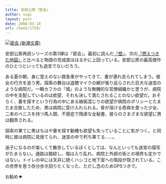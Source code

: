 ```yaml
---
title: 安部公房『密会』
author: sugi
layout: post
date: 2008-03-18
url: /book/1758/
---
```

<a href="http://www.amazon.co.jp/exec/obidos/ASIN/4101121176/chezsugi-22/ref=nosim/" name="amazletlink" target="_blank"><img src="http://i1.wp.com/images-jp.amazon.com/images/G/09/icons/books/comingsoon_books.gif?w=660" alt="密会 (新潮文庫)" class="alignleft" alt="no image" data-recalc-dims="1" /></a>

安部公房再読シリーズの第3弾は『密会』。最初に読んだ[『壁』][1]、次の[『燃えつきた地図』][2]と比べると物語の完成度ははるかに上回っている。安部公房の最高傑作のひとつといっても過言でないだろう。

ある夏の朝、身に覚えのない救急車がやってきて、妻が連れ去られてしまう。彼女の行方を追う男。探索の舞台は盗聴マイクの網が張り巡らされた巨大な迷宮のような病院だ。一瞬カフカの『城』のような無機的な官僚組織かと思うが、病院の中を支配しているのは欲望、それも決して満たされることのない欲望だ。おそらく、妻を探すという行為の中にある嫉妬混じりの欲望が病院のポリシーとたまたま合致したため、男は病院に受け入れられる。骨が溶ける奇病を患った少女、二本のペニスを持つ馬人間、不感症で残虐な女秘書、彼らのさまざまな欲望に男は翻弄される。

探索の果てに男はもはや妻を探す動機も欲望も失っていることに気がつく。と同時に彼は病院に見捨てられ、迷宮の中で朽ち果てる......。

迷子になるのが楽しくて散歩しているぼくとしては、なんといっても迷宮の描写がたまらない。通路は錯綜し、階は入り乱れ、病院と外部の街との境界も定かではない。トイレの中には天井に続くハシゴと地下室への階段が隠されている。この世界を思う存分歩き回りたくなった、ただし念のためGPSつきで。

お勧め★


 [1]: http://asharpminor.com/book/20071125.html
 [2]: http://asharpminor.com/book/20080217.html